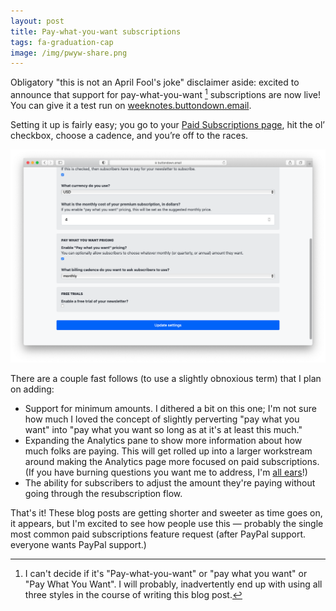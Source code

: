 ```yaml
---
layout: post
title: Pay-what-you-want subscriptions
tags: fa-graduation-cap
image: /img/pwyw-share.png
---
```


Obligatory "this is not an April Fool's joke" disclaimer aside: excited to announce that support for pay-what-you-want [^0] subscriptions are now live! You can give it a test run on [weeknotes.buttondown.email](https://weeknotes.buttondown.email).

Setting it up is fairly easy; you go to your [Paid Subscriptions page](https://buttondown.email/settings/paid-subscriptions), hit the ol’ checkbox, choose a cadence, and you’re off to the races.

![](/img/pwyw.png)

There are a couple fast follows (to use a slightly obnoxious term) that I plan on adding:

- Support for minimum amounts. I dithered a bit on this one; I'm not sure how much I loved the concept of slightly perverting "pay what you want" into "pay what you want so long as at it's at least this much."
- Expanding the Analytics pane to show more information about how much folks are paying. This will get rolled up into a larger workstream around making the Analytics page more focused on paid subscriptions. (If you have burning questions you want me to address, I'm [all ears](mailto:justin@buttondown.email)!)
- The ability for subscribers to adjust the amount they're paying without going through the resubscription flow.

That's it! These blog posts are getting shorter and sweeter as time goes on, it appears, but I'm excited to see how people use this — probably the single most common paid subscriptions feature request (after PayPal support. everyone wants PayPal support.)

[^0]: I can't decide if it's "Pay-what-you-want" or "pay what you want" or "Pay What You Want". I will probably, inadvertently end up with using all three styles in the course of writing this blog post.
